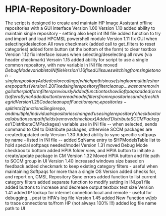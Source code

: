 # HPIA-Repository-Downloader
The script is designed to create and maintain HP Image Assistant offline repositories with a GUI interface
Version 1.00
    Version 1.10
        added ability to maintain single repository - setting also kept int INI file
        added function to try and import and load HPCMSL powershell module
    Version 1.11
        fix GUI when selecting/deslection All rows checkmark (added call to get_filters to reset categories)
        added form button (at the bottom of the form) to clear textbox
    Version 1.12
        fix interface issues when selecting/deselecting all rows (via header checkmark)
    Versoin 1.15
        added ability for script to use a single common repository, with new variable in INI file
        moved $DebugMode variable to INI file
    Version 1.16
        fixed UI issue switching from single to non-single repository
        Added color coding of which path is in use (single or multiple share repo paths)
    Version 1.20
        Fixed single repository filter cleanup... was not removing all other platform filters previously
        Added function to show Softpaqs added (or not) after a Sync
        Added button to reread model filters from repositories and refresh the grid
    Version 1.25
        Code cleanup of Function sync_repositories - split into 2 functions Single repo, and multiple/individual repositories
        changed 'use single repository' checkbox to radio buttons on path fields (removed checkbox)
        Added 'Distribute SCCM Packages' ($DistributeCMPackages) variable use in INI file
            -- when selected, sends command to CM to Distribute packages, otherwise SCCM packages are created/updated only
    Version 1.30
        Added ability to sync specific softpaqs by name - listed in INI file
            -- added SqName entry to $HPModelsTable list to hold special softpaqs needed/model
    Version 1.31
        moved Debug Mode checkbox to bottom
        added HPIA folder view, and HPIA button to initiate a create/update package in CM
    Version 1.32
        Moved HPIA button and file path to SCCM group in UI
    Version 1.40
        increased windows size based on feedback
        added checkmark to keep existing category filters - useful when maintaining Softpaqs for more than a single OS Version
        added checks for, and report on, CMSL Repository Sync errors 
        added function to list current category filters
        added separate function to modify setting in INI.ps1 file
        added buttons to increase and decrease output textbox text size
    Version 1.41
        added IP lookup for internet connetion local and remote - useful for debugging... post to HPA's log file
    Version 1.45
        added New Function w/job to trace connections to/from HP (not always 100% !!!)
        added log file name path to UI
